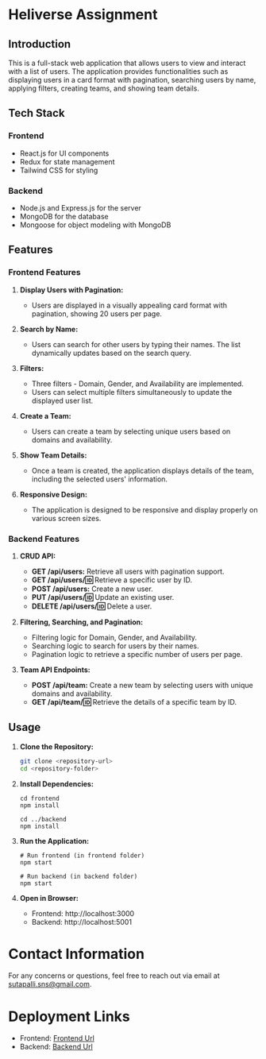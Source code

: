 # Heliverse Assignment

## Introduction

This is a full-stack web application that allows users to view and interact with a list of users. The application provides functionalities such as displaying users in a card format with pagination, searching users by name, applying filters, creating teams, and showing team details.

## Tech Stack

### Frontend
- React.js for UI components
- Redux for state management
- Tailwind CSS for styling

### Backend
- Node.js and Express.js for the server
- MongoDB for the database
- Mongoose for object modeling with MongoDB

## Features

### Frontend Features

1. **Display Users with Pagination:**
   - Users are displayed in a visually appealing card format with pagination, showing 20 users per page.

2. **Search by Name:**
   - Users can search for other users by typing their names. The list dynamically updates based on the search query.

3. **Filters:**
   - Three filters - Domain, Gender, and Availability are implemented.
   - Users can select multiple filters simultaneously to update the displayed user list.

4. **Create a Team:**
   - Users can create a team by selecting unique users based on domains and availability.

5. **Show Team Details:**
   - Once a team is created, the application displays details of the team, including the selected users' information.

6. **Responsive Design:**
   - The application is designed to be responsive and display properly on various screen sizes.

### Backend Features

1. **CRUD API:**
   - **GET /api/users:** Retrieve all users with pagination support.
   - **GET /api/users/:id:** Retrieve a specific user by ID.
   - **POST /api/users:** Create a new user.
   - **PUT /api/users/:id:** Update an existing user.
   - **DELETE /api/users/:id:** Delete a user.

2. **Filtering, Searching, and Pagination:**
   - Filtering logic for Domain, Gender, and Availability.
   - Searching logic to search for users by their names.
   - Pagination logic to retrieve a specific number of users per page.

3. **Team API Endpoints:**
   - **POST /api/team:** Create a new team by selecting users with unique domains and availability.
   - **GET /api/team/:id:** Retrieve the details of a specific team by ID.

## Usage

1. **Clone the Repository:**
   ```bash
   git clone <repository-url>
   cd <repository-folder>
   ```
2. **Install Dependencies:**
    ```
    cd frontend
    npm install

    cd ../backend
    npm install
    ```
3. **Run the Application:**
    ```
    # Run frontend (in frontend folder)
    npm start

    # Run backend (in backend folder)
    npm start
    ``` 
4. **Open in Browser:**

    - Frontend: http://localhost:3000
    - Backend: http://localhost:5001

# Contact Information
For any concerns or questions, feel free to reach out via email at sutapalli.sns@gmail.com.

# Deployment Links
- Frontend: [Frontend Url](https://heliverse-beryl.vercel.app)
- Backend: [Backend Url](https://heliverse-backend-lo40.onrender.com)
